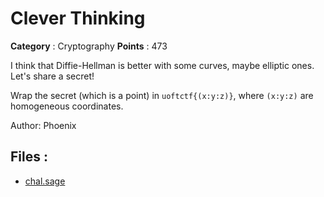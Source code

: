 # Clever Thinking

**Category** : Cryptography
**Points** : 473

I think that Diffie-Hellman is better with some curves, maybe elliptic ones. Let's share a secret!

Wrap the secret (which is a point) in `uoftctf{(x:y:z)}`, where `(x:y:z)` are homogeneous coordinates.

Author: Phoenix

## Files : 
 - [chal.sage](./chal.sage)


